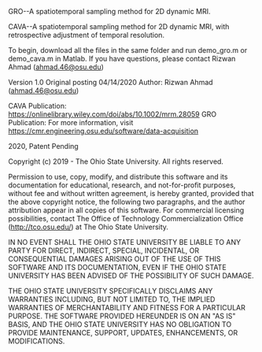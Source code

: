 GRO--A spatiotemporal sampling method for 2D dynamic MRI.

CAVA--A spatiotemporal sampling method for 2D dynamic MRI, with retrospective adjustment of temporal resolution.



To begin, download all the files in the same folder and run demo_gro.m or demo_cava.m in Matlab. If you have questions, please contact Rizwan Ahmad (ahmad.46@osu.edu)

Version 1.0
Original posting 04/14/2020
Author: Rizwan Ahmad (ahmad.46@osu.edu)

CAVA Publication: https://onlinelibrary.wiley.com/doi/abs/10.1002/mrm.28059
GRO Publication: 
For more information, visit https://cmr.engineering.osu.edu/software/data-acquisition 

2020, Patent Pending

Copyright (c) 2019 - The Ohio State University.
All rights reserved.

Permission to use, copy, modify, and distribute this software and its documentation for educational, research, and not-for-profit purposes, without fee and without written agreement, is hereby granted, provided that the above copyright notice, the following two paragraphs, and the author attribution appear in all copies of this software. For commercial licensing possibilities, contact The Office of Technology Commercialization Office (http://tco.osu.edu/) at The Ohio State University.

IN NO EVENT SHALL THE OHIO STATE UNIVERSITY BE LIABLE TO ANY PARTY FOR DIRECT, INDIRECT, SPECIAL, INCIDENTAL, OR CONSEQUENTIAL DAMAGES ARISING OUT OF THE USE OF THIS SOFTWARE AND ITS DOCUMENTATION, EVEN IF THE OHIO STATE UNIVERSITY HAS BEEN ADVISED OF THE POSSIBILITY OF SUCH DAMAGE.

THE OHIO STATE UNIVERSITY SPECIFICALLY DISCLAIMS ANY WARRANTIES INCLUDING, BUT NOT LIMITED TO, THE IMPLIED WARRANTIES OF MERCHANTABILITY AND FITNESS FOR A PARTICULAR PURPOSE. THE SOFTWARE PROVIDED HEREUNDER IS ON AN "AS IS" BASIS, AND THE OHIO STATE UNIVERSITY HAS NO OBLIGATION TO PROVIDE MAINTENANCE, SUPPORT, UPDATES, ENHANCEMENTS, OR MODIFICATIONS.
